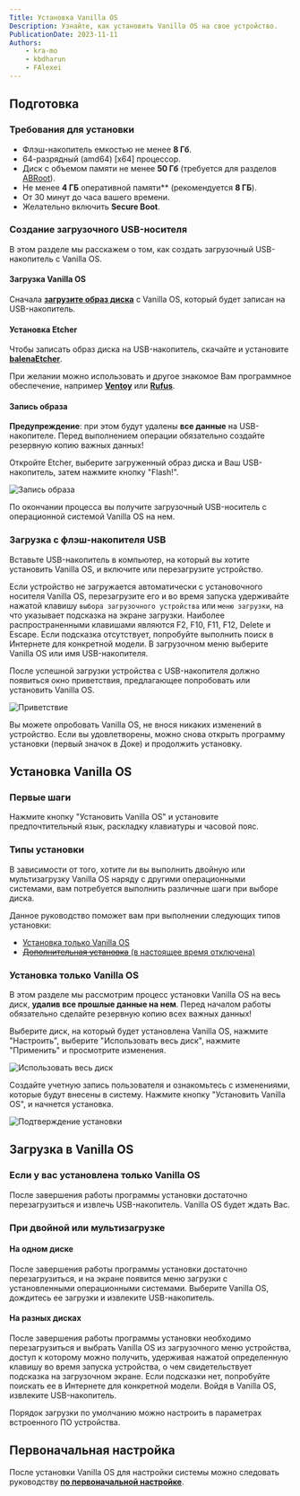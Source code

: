 ```yaml
---
Title: Установка Vanilla OS
Description: Узнайте, как установить Vanilla OS на свое устройство.
PublicationDate: 2023-11-11
Authors:
    - kra-mo
    - kbdharun
    - FAlexei
---
```


## Подготовка

### Требования для установки

- Флэш-накопитель емкостью не менее **8 Гб**.
- 64-разрядный (amd64) [x64] процессор.
- Диск с объемом памяти не менее **50 Гб** (требуется для разделов [ABRoot](https://documentation.vanillaos.org/docs/ABRoot/)).
- Не менее **4 ГБ** оперативной памяти** (рекомендуется **8 ГБ**).
- От 30 минут до часа вашего времени.
- Желательно включить **Secure Boot**.

### Создание загрузочного USB-носителя

В этом разделе мы расскажем о том, как создать загрузочный USB-накопитель с Vanilla OS.

#### Загрузка Vanilla OS

Сначала [**загрузите образ диска**](https://vanillaos.org/) с Vanilla OS, который будет записан на USB-накопитель.

#### Установка Etcher

Чтобы записать образ диска на USB-накопитель, скачайте и установите [**balenaEtcher**](https://www.balena.io/etcher/).

При желании можно использовать и другое знакомое Вам программное обеспечение, например [**Ventoy**](https://www.ventoy.net/) или [**Rufus**](https://rufus.ie/).

#### Запись образа

**Предупреждение**: при этом будут удалены **все данные** на USB-накопителе. Перед выполнением операции обязательно создайте резервную копию важных данных!

Откройте Etcher, выберите загруженный образ диска и Ваш USB-накопитель, затем нажмите кнопку "Flash!".

![Запись образа](/assets/uploads/Installation/installation-flashing.webp)

По окончании процесса вы получите загрузочный USB-носитель с операционной системой Vanilla OS на нем.

### Загрузка с флэш-накопителя USB

Вставьте USB-накопитель в компьютер, на который вы хотите установить Vanilla OS, и включите или перезагрузите устройство.

Если устройство не загружается автоматически с установочного носителя Vanilla OS, перезагрузите его и во время запуска удерживайте нажатой клавишу `выбора загрузочного устройства` или `меню загрузки`, на что указывает подсказка на экране загрузки. Наиболее распространенными клавишами являются F2, F10, F11, F12, Delete и Escape. Если подсказка отсутствует, попробуйте выполнить поиск в Интернете для конкретной модели. В загрузочном меню выберите Vanilla OS или имя USB-накопителя.

После успешной загрузки устройства с USB-накопителя должно появиться окно приветствия, предлагающее попробовать или установить Vanilla OS.

![Приветствие](/assets/uploads/Installation/installer-welcome.webp)

Вы можете опробовать Vanilla OS, не внося никаких изменений в устройство. Если вы удовлетворены, можно снова открыть программу установки (первый значок в Доке) и продолжить установку.

## Установка Vanilla OS

### Первые шаги

Нажмите кнопку "Установить Vanilla OS" и установите предпочтительный язык, раскладку клавиатуры и часовой пояс.

### Типы установки

В зависимости от того, хотите ли вы выполнить двойную или мультизагрузку Vanilla OS наряду с другими операционными системами, вам потребуется выполнить различные шаги при выборе диска.

Данное руководство поможет вам при выполнении следующих типов установки:

- [Установка только Vanilla OS](/2022/11/05/installation.html#title10)
- [~~Дополнительная установка~~ (в настоящее время отключена)](/2022/11/05/installation.html#title11)

### Установка только Vanilla OS

В этом разделе мы рассмотрим процесс установки Vanilla OS на весь диск, **удалив все прошлые данные на нем**. Перед началом работы обязательно сделайте резервную копию всех важных данных!

Выберите диск, на который будет установлена Vanilla OS, нажмите "Настроить", выберите "Использовать весь диск", нажмите "Применить" и просмотрите изменения.

![Использовать весь диск](/assets/uploads/Installation/installation-partitioning.webp)

Создайте учетную запись пользователя и ознакомьтесь с изменениями, которые будут внесены в систему. Нажмите кнопку "Установить Vanilla OS", и начнется установка.

![Подтверждение установки](/assets/uploads/Installation/installer-confirm-installation.webp)

## Загрузка в Vanilla OS

### Если у вас установлена только Vanilla OS

После завершения работы программы установки достаточно перезагрузиться и извлечь USB-накопитель. Vanilla OS будет ждать Вас.

### При двойной или мультизагрузке

#### На одном диске

После завершения работы программы установки достаточно перезагрузиться, и на экране появится меню загрузки с установленными операционными системами. Выберите Vanilla OS, дождитесь ее загрузки и извлеките USB-накопитель.

#### На разных дисках

После завершения работы программы установки необходимо перезагрузиться и выбрать Vanilla OS из загрузочного меню устройства, доступ к которому можно получить, удерживая нажатой определенную клавишу во время запуска устройства, о чем свидетельствует подсказка на загрузочном экране. Если подсказки нет, попробуйте поискать ее в Интернете для конкретной модели. Войдя в Vanilla OS, извлеките USB-накопитель.

Порядок загрузки по умолчанию можно настроить в параметрах встроенного ПО устройства.

## Первоначальная настройка

После установки Vanilla OS для настройки системы можно следовать руководству [**по первоначальной настройке**](/2022/11/18/first-setup.html).
